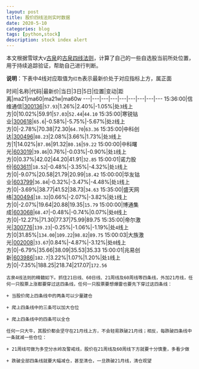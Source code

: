 ```yaml
---
layout: post
title: 股价四线法则实时数据
date: 2020-5-10
categories: blog
tags: [python,stock]
description: stock index alert
---
```



本文根据雪球大v[古泉](https://xueqiu.com/u/7148646888)的[古泉四线法则](https://xueqiu.com/7148646888/130498192)，计算了自己的一些自选股当前所处位置，用于持续追踪验证，帮助自己进行判断。

**说明**：下表中4线对应取值为`红色`表示最新价处于对应指标上方，属正面

时间|名称|代码|最新价|当日|3日|5日|位置|变动|距离|ma21|ma60|ma21w|ma60w
---|---|---|---|---|---|---|---|---
15:36:00|信维通信|[300136](https://xueqiu.com/S/SZ300136)|`57.93`|1.26%|2.40%|-1.05%|处`3`线上方|0|10.02%|59.91|`57.03`|`52.44`|`44.10`
15:35:00|寒锐钴业|[300618](https://xueqiu.com/S/SZ300618)|`65.6`|-0.58%|-5.75%|-5.67%|处`2`线上方|0|-2.78%|70.38|72.30|`64.70`|`63.36`
15:35:00|中科创达|[300496](https://xueqiu.com/S/SZ300496)|`88.23`|2.08%|3.66%|1.73%|处`3`线上方|1|14.02%|`87.86`|91.32|`80.16`|`59.22`
15:00:00|中科曙光|[603019](https://xueqiu.com/S/SH603019)|`39.86`|0.76%|-0.03%|-0.90%|处`1`线上方|0|0.37%|42.02|44.20|41.91|`32.85`
15:00:01|诺力股份|[603611](https://xueqiu.com/S/SH603611)|`18.52`|-0.48%|-3.35%|-4.32%|处`1`线上方|0|-9.07%|20.58|21.79|20.99|`18.42`
15:00:00|华友钴业|[603799](https://xueqiu.com/S/SH603799)|`36.84`|-0.32%|-3.47%|-4.48%|处`1`线上方|0|-3.69%|38.77|41.52|38.73|`34.63`
15:35:00|盛天网络|[300494](https://xueqiu.com/S/SZ300494)|`18.32`|0.66%|-2.07%|-3.82%|处`1`线上方|0|-2.07%|19.64|20.88|19.35|`15.79`
15:00:00|博通集成|[603068](https://xueqiu.com/S/SH603068)|`68.47`|-0.48%|-0.74%|0.07%|处`0`线上方|0|-12.27%|71.30|77.37|75.99|89.75
15:35:00|帝尔激光|[300776](https://xueqiu.com/S/SZ300776)|`139.23`|-0.25%|-1.06%|-1.19%|处`4`线上方|0|31.85%|`134.00`|`109.22`|`98.82`|`89.75`
15:00:03|大族激光|[002008](https://xueqiu.com/S/SZ002008)|`33.67`|0.84%|-4.87%|-3.12%|处`0`线上方|0|-6.79%|35.66|38.09|35.53|35.33
15:00:01|兆易创新|[603986](https://xueqiu.com/S/SH603986)|`182.7`|3.22%|1.07%|1.20%|处`1`线上方|0|-7.35%|188.25|218.74|217.07|`172.56`

```
古泉4线法则的精髓如下。抓住21日线、60日线、21周线及60周线等四条线，外加21月线，任何一只股票上涨都要穿过这四条线，任何一只股票要想爆雷也要先下穿过这四条线：

+ 当股价爬上四条线中的两条可以少量建仓

+ 爬上四条线中的三条可以加大仓位

+ 爬上四条线中的四条可以全仓

任何一只大牛，其股价都会坚守在21月线上方，不会轻易跌破21月线；相反，每跌破四条线中一条就减一些仓位：

+ 21周线可做为多空分水岭及警戒线，股价在21周线及60周线下方就要十分慎重，多看少做

+ 跌破全部四条线就要大幅减仓，甚至清仓，一旦跌破21月线，清仓观望
```